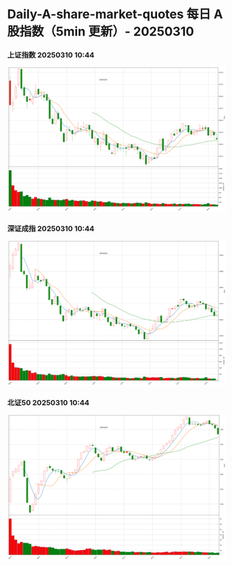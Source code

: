 
# Daily-A-share-market-quotes 每日 A 股指数（5min 更新）- 20250310

### 上证指数 20250310 10:44
![](./fig/2025/3/20250310-sh000001.png)

### 深证成指 20250310 10:44
![](./fig/2025/3/20250310-sz399001.png)

### 北证50 20250310 10:44
![](./fig/2025/3/20250310-bj899050.png)
